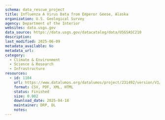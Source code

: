 ```yaml
---
schema: data_rescue_project 
title: Influenza A Virus Data from Emperor Geese, Alaska
organization: U.S. Geological Survey
agency: Department of the Interior
websites: data.usgs.gov
data_source: https://data.usgs.gov/datacatalog/data/USGSASC210
description: 
last_modified: 2025-06-09
metadata_available: No
metadata_url: 
category:
  - Climate & Environment 
  - Science & Research 
  - Infrastructure 
resources:
  - id: 1104
    url: https://www.datalumos.org/datalumos/project/231492/version/V1/view
    format: CSV, PDF, XML, HTML
    status: Finished
    size: 0.002
    download_date: 2025-04-18
    maintainer: DRP, DL
    notes: 
---
```

